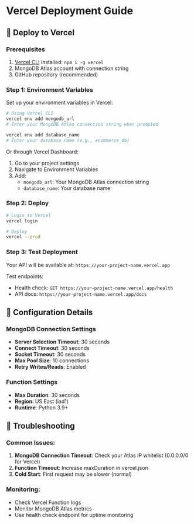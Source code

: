 # Vercel Deployment Guide

## 🚀 Deploy to Vercel

### Prerequisites

1. [Vercel CLI](https://vercel.com/cli) installed: `npm i -g vercel`
2. MongoDB Atlas account with connection string
3. GitHub repository (recommended)

### Step 1: Environment Variables

Set up your environment variables in Vercel:

```bash
# Using Vercel CLI
vercel env add mongodb_url
# Enter your MongoDB Atlas connection string when prompted

vercel env add database_name
# Enter your database name (e.g., ecommerce_db)
```

Or through Vercel Dashboard:

1. Go to your project settings
2. Navigate to Environment Variables
3. Add:
   - `mongodb_url`: Your MongoDB Atlas connection string
   - `database_name`: Your database name

### Step 2: Deploy

```bash
# Login to Vercel
vercel login

# Deploy
vercel --prod
```

### Step 3: Test Deployment

Your API will be available at: `https://your-project-name.vercel.app`

Test endpoints:

- Health check: `GET https://your-project-name.vercel.app/health`
- API docs: `https://your-project-name.vercel.app/docs`

## 🔧 Configuration Details

### MongoDB Connection Settings

- **Server Selection Timeout**: 30 seconds
- **Connect Timeout**: 30 seconds
- **Socket Timeout**: 30 seconds
- **Max Pool Size**: 10 connections
- **Retry Writes/Reads**: Enabled

### Function Settings

- **Max Duration**: 30 seconds
- **Region**: US East (iad1)
- **Runtime**: Python 3.9+

## 🐛 Troubleshooting

### Common Issues:

1. **MongoDB Connection Timeout**: Check your Atlas IP whitelist (0.0.0.0/0 for Vercel)
2. **Function Timeout**: Increase maxDuration in vercel.json
3. **Cold Start**: First request may be slower (normal)

### Monitoring:

- Check Vercel Function logs
- Monitor MongoDB Atlas metrics
- Use health check endpoint for uptime monitoring
